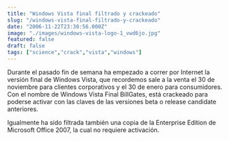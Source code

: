 ```yaml
---
title: "Windows Vista final filtrado y crackeado"
slug: "/windows-vista-final-filtrado-y-crackeado"
date: "2006-11-22T23:30:56.000Z"
image: "./images/windows-vista-logo-1_vwd6jo.jpg"
featured: false
draft: false
tags: ["science","crack","vista","windows"]
---
```


Durante el pasado fin de semana ha empezado a correr por Internet la versión final de Windows Vista, que recordemos sale a la venta el 30 de noviembre para clientes corporativos y el 30 de enero para consumidores. Con el nombre de Windows Vista Final BillGates, está crackeado para poderse activar con las claves de las versiones beta o release candidate anteriores.

Igualmente ha sido filtrada también una copia de la Enterprise Edition de Microsoft Office 2007, la cual no requiere activación.



